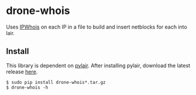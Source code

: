 # drone-whois

Uses [IPWhois](https://github.com/secynic/ipwhois) on each IP in a file to build and insert netblocks for each into lair.

## Install
This library is dependent on [pylair](https://github.com/lair-framework/pylair). After installing pylair, download the latest release [here](https://github.com/lair-framework/drone-whois/releases/latest).
```
$ sudo pip install drone-whois*.tar.gz
$ drone-whois -h
```

